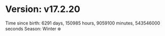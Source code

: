 # Version: v17.2.20
Time since birth: 6291 days, 150985 hours, 9059100 minutes, 543546000 seconds
Season: Winter ❄️
